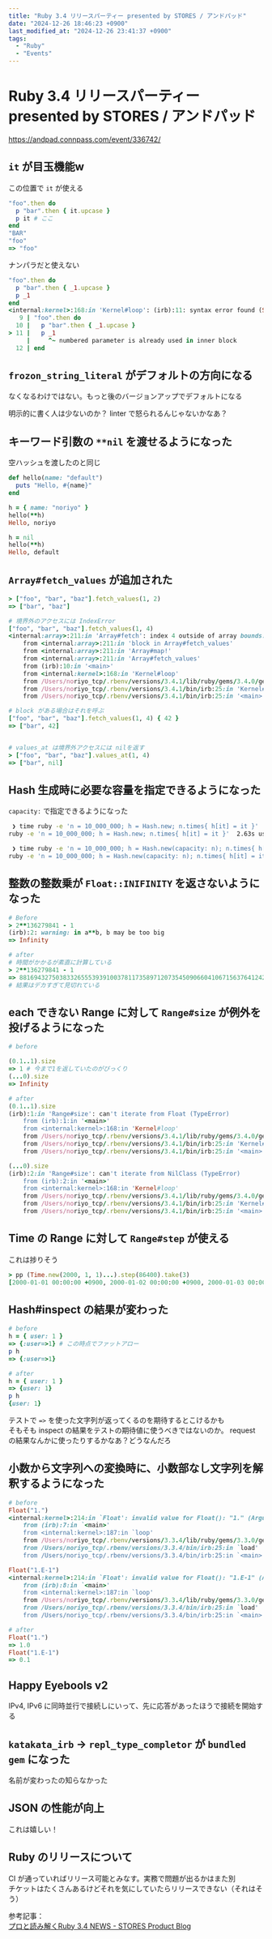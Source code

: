 ```yaml
---
title: "Ruby 3.4 リリースパーティー presented by STORES / アンドパッド"
date: "2024-12-26 18:46:23 +0900"
last_modified_at: "2024-12-26 23:41:37 +0900"
tags:
  - "Ruby"
  - "Events"
---
```

# Ruby 3.4 リリースパーティー presented by STORES / アンドパッド
https://andpad.connpass.com/event/336742/

## `it` が目玉機能w

この位置で `it` が使える

```rb
"foo".then do
  p "bar".then { it.upcase }
  p it # ここ
end
"BAR"
"foo"
=> "foo"
```

ナンパラだと使えない

```rb
"foo".then do
  p "bar".then { _1.upcase }
  p _1
end
<internal:kernel>:168:in 'Kernel#loop': (irb):11: syntax error found (SyntaxError)
   9 | "foo".then do
  10 |   p "bar".then { _1.upcase }
> 11 |   p _1
     |     ^~ numbered parameter is already used in inner block
  12 | end
```


## `frozon_string_literal` がデフォルトの方向になる  
なくなるわけではない。もっと後のバージョンアップでデフォルトになる  

明示的に書く人は少ないのか？ linter で怒られるんじゃないかなあ？

## キーワード引数の `**nil` を渡せるようになった
空ハッシュを渡したのと同じ

```rb
def hello(name: "default")
  puts "Hello, #{name}"
end

h = { name: "noriyo" }
hello(**h)
Hello, noriyo

h = nil
hello(**h)
Hello, default
```

## `Array#fetch_values` が追加された

```rb
> ["foo", "bar", "baz"].fetch_values(1, 2)
=> ["bar", "baz"]

# 境界外のアクセスには IndexError
["foo", "bar", "baz"].fetch_values(1, 4)
<internal:array>:211:in 'Array#fetch': index 4 outside of array bounds: -3...3 (IndexError)
	from <internal:array>:211:in 'block in Array#fetch_values'
	from <internal:array>:211:in 'Array#map!'
	from <internal:array>:211:in 'Array#fetch_values'
	from (irb):10:in '<main>'
	from <internal:kernel>:168:in 'Kernel#loop'
	from /Users/noriyo_tcp/.rbenv/versions/3.4.1/lib/ruby/gems/3.4.0/gems/irb-1.14.3/exe/irb:9:in '<top (required)>'
	from /Users/noriyo_tcp/.rbenv/versions/3.4.1/bin/irb:25:in 'Kernel#load'
	from /Users/noriyo_tcp/.rbenv/versions/3.4.1/bin/irb:25:in '<main>'

# block がある場合はそれを呼ぶ
["foo", "bar", "baz"].fetch_values(1, 4) { 42 }
=> ["bar", 42]


# values_at は境界外アクセスには nilを返す
> ["foo", "bar", "baz"].values_at(1, 4)
=> ["bar", nil]
```

## Hash 生成時に必要な容量を指定できるようになった
`capacity:` で指定できるようになった

```zsh
 ❯ time ruby -e 'n = 10_000_000; h = Hash.new; n.times{ h[it] = it }'
ruby -e 'n = 10_000_000; h = Hash.new; n.times{ h[it] = it }'  2.63s user 0.29s system 85% cpu 3.421 total

 ❯ time ruby -e 'n = 10_000_000; h = Hash.new(capacity: n); n.times{ h[it] = it }'
ruby -e 'n = 10_000_000; h = Hash.new(capacity: n); n.times{ h[it] = it }'  1.90s user 0.16s system 82% cpu 2.485 total
```

## 整数の整数乗が `Float::INIFINITY` を返さないようになった

```rb
# Before
> 2**136279841 - 1
(irb):2: warning: in a**b, b may be too big
=> Infinity

# after
# 時間がかかるが素直に計算している
> 2**136279841 - 1
=> 88169432750383326555393910037811735897120735450906604106715637641242263069475684144172599034772328310883750973995977687416411861067989576855>
# 結果はデカすぎて見切れている
```
## each できない Range に対して `Range#size` が例外を投げるようになった

```rb
# before

(0.1..1).size
=> 1 # 今まで1を返していたのがびっくり
(...0).size
=> Infinity

# after
(0.1..1).size
(irb):1:in 'Range#size': can't iterate from Float (TypeError)
	from (irb):1:in '<main>'
	from <internal:kernel>:168:in 'Kernel#loop'
	from /Users/noriyo_tcp/.rbenv/versions/3.4.1/lib/ruby/gems/3.4.0/gems/irb-1.14.3/exe/irb:9:in '<top (required)>'
	from /Users/noriyo_tcp/.rbenv/versions/3.4.1/bin/irb:25:in 'Kernel#load'
	from /Users/noriyo_tcp/.rbenv/versions/3.4.1/bin/irb:25:in '<main>'

(...0).size
(irb):2:in 'Range#size': can't iterate from NilClass (TypeError)
	from (irb):2:in '<main>'
	from <internal:kernel>:168:in 'Kernel#loop'
	from /Users/noriyo_tcp/.rbenv/versions/3.4.1/lib/ruby/gems/3.4.0/gems/irb-1.14.3/exe/irb:9:in '<top (required)>'
	from /Users/noriyo_tcp/.rbenv/versions/3.4.1/bin/irb:25:in 'Kernel#load'
	from /Users/noriyo_tcp/.rbenv/versions/3.4.1/bin/irb:25:in '<main>'
```

## Time の Range に対して `Range#step` が使える
これは捗りそう

```rb
> pp (Time.new(2000, 1, 1)...).step(86400).take(3)
[2000-01-01 00:00:00 +0900, 2000-01-02 00:00:00 +0900, 2000-01-03 00:00:00 +0900]
```

## Hash#inspect の結果が変わった

```rb
# before
h = { user: 1 }
=> {:user=>1} # この時点でファットアロー
p h
=> {:user=>1}

# after
h = { user: 1 }
=> {user: 1}
p h
{user: 1}
```

テストで `=>` を使った文字列が返ってくるのを期待するとこけるかも  
そもそも inspect の結果をテストの期待値に使うべきではないのか。 request の結果なんかに使ったりするかなあ？どうなんだろ

## 小数から文字列への変換時に、小数部なし文字列を解釈するようになった

```rb
# before
Float("1.")
<internal:kernel>:214:in `Float': invalid value for Float(): "1." (ArgumentError)
	from (irb):7:in `<main>'
	from <internal:kernel>:187:in `loop'
	from /Users/noriyo_tcp/.rbenv/versions/3.3.4/lib/ruby/gems/3.3.0/gems/irb-1.13.1/exe/irb:9:in `<top (required)>'
	from /Users/noriyo_tcp/.rbenv/versions/3.3.4/bin/irb:25:in `load'
	from /Users/noriyo_tcp/.rbenv/versions/3.3.4/bin/irb:25:in `<main>'

Float("1.E-1")
<internal:kernel>:214:in `Float': invalid value for Float(): "1.E-1" (ArgumentError)
	from (irb):8:in `<main>'
	from <internal:kernel>:187:in `loop'
	from /Users/noriyo_tcp/.rbenv/versions/3.3.4/lib/ruby/gems/3.3.0/gems/irb-1.13.1/exe/irb:9:in `<top (required)>'
	from /Users/noriyo_tcp/.rbenv/versions/3.3.4/bin/irb:25:in `load'
	from /Users/noriyo_tcp/.rbenv/versions/3.3.4/bin/irb:25:in `<main>'

# after
Float("1.")
=> 1.0
Float("1.E-1")
=> 0.1
```

## Happy Eyebools v2
IPv4, IPv6 に同時並行で接続しにいって、先に応答があったほうで接続を開始する

## `katakata_irb` -> `repl_type_completor` が `bundled gem` になった  
名前が変わったの知らなかった

## JSON の性能が向上
これは嬉しい！

## Ruby のリリースについて
CI が通っていればリリース可能とみなす。実務で問題が出るかはまた別  
チケットはたくさんあるけどそれを気にしていたらリリースできない（それはそう）

参考記事：  
[プロと読み解くRuby 3.4 NEWS - STORES Product Blog](https://product.st.inc/entry/2024/12/25/154728)


